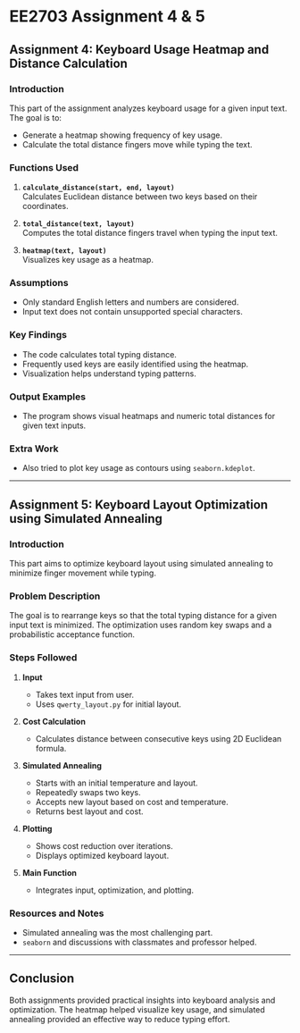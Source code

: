 # EE2703 Assignment 4 & 5

## Assignment 4: Keyboard Usage Heatmap and Distance Calculation

### Introduction
This part of the assignment analyzes keyboard usage for a given input text. The goal is to:
- Generate a heatmap showing frequency of key usage.
- Calculate the total distance fingers move while typing the text.

### Functions Used
1. **`calculate_distance(start, end, layout)`**  
   Calculates Euclidean distance between two keys based on their coordinates.

2. **`total_distance(text, layout)`**  
   Computes the total distance fingers travel when typing the input text.

3. **`heatmap(text, layout)`**  
   Visualizes key usage as a heatmap.

### Assumptions
- Only standard English letters and numbers are considered.
- Input text does not contain unsupported special characters.

### Key Findings
- The code calculates total typing distance.
- Frequently used keys are easily identified using the heatmap.
- Visualization helps understand typing patterns.

### Output Examples
- The program shows visual heatmaps and numeric total distances for given text inputs.

### Extra Work
- Also tried to plot key usage as contours using `seaborn.kdeplot`.

---

## Assignment 5: Keyboard Layout Optimization using Simulated Annealing

### Introduction
This part aims to optimize keyboard layout using simulated annealing to minimize finger movement while typing.

### Problem Description
The goal is to rearrange keys so that the total typing distance for a given input text is minimized. The optimization uses random key swaps and a probabilistic acceptance function.

### Steps Followed

1. **Input**  
   - Takes text input from user.
   - Uses `qwerty_layout.py` for initial layout.

2. **Cost Calculation**  
   - Calculates distance between consecutive keys using 2D Euclidean formula.

3. **Simulated Annealing**  
   - Starts with an initial temperature and layout.
   - Repeatedly swaps two keys.
   - Accepts new layout based on cost and temperature.
   - Returns best layout and cost.

4. **Plotting**  
   - Shows cost reduction over iterations.
   - Displays optimized keyboard layout.

5. **Main Function**  
   - Integrates input, optimization, and plotting.

### Resources and Notes
- Simulated annealing was the most challenging part.
- `seaborn` and discussions with classmates and professor helped.

---

## Conclusion
Both assignments provided practical insights into keyboard analysis and optimization. The heatmap helped visualize key usage, and simulated annealing provided an effective way to reduce typing effort.
